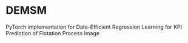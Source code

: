 # DEMSM
PyTorch implementation for Data-Efficient Regression Learning for KPI Prediction of Flotation Process Image
